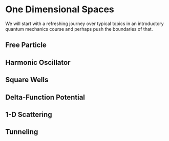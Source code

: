 # One Dimensional Spaces

We will start with a refreshing journey over typical topics in an introductory quantum mechanics course and perhaps push the boundaries of that. 

## Free Particle

## Harmonic Oscillator

## Square Wells

## Delta-Function Potential

## 1-D Scattering

## Tunneling

